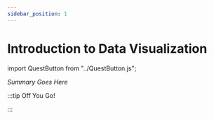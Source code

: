 ```yaml
---
sidebar_position: 1
---
```


# Introduction to Data Visualization
import QuestButton from "../QuestButton.js";

_Summary Goes Here_

:::tip Off You Go!

<QuestButton text="Quest" />

:::

